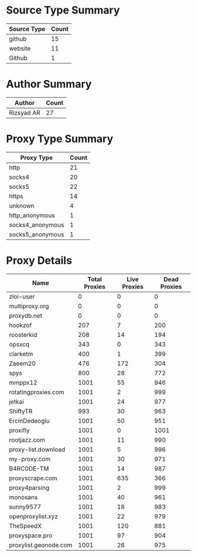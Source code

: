# Source Type Summary

| Source Type | Count |
|-------------|-------|
| github | 15 |
| website | 11 |
| Github | 1 |


# Author Summary

| Author | Count |
|--------|-------|
| Rizsyad AR | 27 |


# Proxy Type Summary

| Proxy Type | Count |
|------------|-------|
| http | 21 |
| socks4 | 20 |
| socks5 | 22 |
| https | 14 |
| unknown | 4 |
| http_anonymous | 1 |
| socks4_anonymous | 1 |
| socks5_anonymous | 1 |


# Proxy Details

| Name | Total Proxies | Live Proxies | Dead Proxies |
|------|---------------|--------------|---------------|
| zloi-user | 0 | 0 | 0 |
| multiproxy.org | 0 | 0 | 0 |
| proxydb.net | 0 | 0 | 0 |
| hookzof | 207 | 7 | 200 |
| roosterkid | 208 | 14 | 194 |
| opsxcq | 343 | 0 | 343 |
| clarketm | 400 | 1 | 399 |
| Zaeem20 | 476 | 172 | 304 |
| spys | 800 | 28 | 772 |
| mmppx12 | 1001 | 55 | 946 |
| rotatingproxies.com | 1001 | 2 | 999 |
| jetkai | 1001 | 24 | 977 |
| ShiftyTR | 993 | 30 | 963 |
| ErcinDedeoglu | 1001 | 50 | 951 |
| proxifly | 1001 | 0 | 1001 |
| rootjazz.com | 1001 | 11 | 990 |
| proxy-list.download | 1001 | 5 | 996 |
| my-proxy.com | 1001 | 30 | 971 |
| B4RC0DE-TM | 1001 | 14 | 987 |
| proxyscrape.com | 1001 | 635 | 366 |
| proxy4parsing | 1001 | 2 | 999 |
| monosans | 1001 | 40 | 961 |
| sunny9577 | 1001 | 18 | 983 |
| openproxylist.xyz | 1001 | 22 | 979 |
| TheSpeedX | 1001 | 120 | 881 |
| proxyspace.pro | 1001 | 97 | 904 |
| proxylist.geonode.com | 1001 | 26 | 975 |
